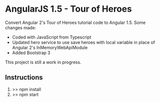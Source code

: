 <h1>AngularJS 1.5 - Tour of Heroes</h1>
<p>
	Convert Angular 2's Tour of Heroes tutorial code to Angular 1.5. Some changes made:
</p>
<ul>
	<li>Coded with JavaScript from Typescript</li>
	<li>Updated hero service to use save heroes with local variable in place of Angular 2's InMemoryWebApiModule</li>
	<li>Added Bootstrap 3</li>
</ul>
<p>
This project is still a work in progress.
</p>

<h2>Instructions</h2>
<ol>
	<li>&gt;&gt; npm install</li>
	<li>&gt;&gt; npm start</li>
</ol>
